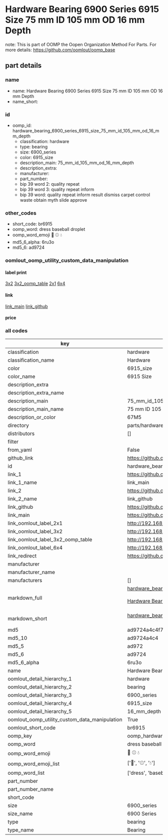 # Hardware Bearing 6900 Series 6915 Size 75 mm ID 105 mm OD 16 mm Depth  

note: This is part of OOMP the Oopen Organization Method For Parts. For more details: https://github.com/oomlout/oomp_base

##  part details
  







### name
* name: Hardware Bearing 6900 Series 6915 Size 75 mm ID 105 mm OD 16 mm Depth
* name_short: 
### id
* oomp_id: hardware_bearing_6900_series_6915_size_75_mm_id_105_mm_od_16_mm_depth
  * classification: hardware
  * type: bearing
  * size: 6900_series
  * color: 6915_size
  * description_main: 75_mm_id_105_mm_od_16_mm_depth
  * description_extra: 
  * manufacturer: 
  * part_number: 
  * bip 39 word 2: quality repeat
  * bip 39 word 3: quality repeat inform
  * bip 39 word: quality repeat inform result dismiss carpet control waste obtain myth slide approve

### other_codes
* short_code: br6915
* oomp_word: dress baseball droplet
* oomp_word_emoji :dress: :baseball: :droplet:
* md5_6_alpha: 6ru3o
* md5_6: ad9724






### oomlout_oomp_utility_custom_data_manipulation
#### label print
[3x2](http://192.168.1.245:1112/?label=oomp%206ru3o)
[3x2_oomp_table](http://192.168.1.108:1112/?label=oomp%206ru3o)
[2x1](http://192.168.1.242:1112/?label=oomp%206ru3o)
[6x4](http://192.168.1.55:1112/?label=oomp%206ru3o)    

#### link

[link_main](https://github.com/oomlout/oomlout_oomp_version_1_messy/tree/main/parts/hardware_bearing_6900_series_6915_size_75_mm_id_105_mm_od_16_mm_depth) [link_github](https://github.com/oomlout/oomlout_oomp_version_1_messy/tree/main/parts/hardware_bearing_6900_series_6915_size_75_mm_id_105_mm_od_16_mm_depth)                             

#### price







### all codes 
| key | value |  
| --- | --- |  
| classification | hardware |  
| classification_name | Hardware |  
| color | 6915_size |  
| color_name | 6915 Size |  
| description_extra |  |  
| description_extra_name |  |  
| description_main | 75_mm_id_105_mm_od_16_mm_depth |  
| description_main_name | 75 mm ID 105 mm OD 16 mm Depth |  
| description_or_color | 67M5 |  
| directory | parts/hardware_bearing_6900_series_6915_size_75_mm_id_105_mm_od_16_mm_depth |  
| distributors | [] |  
| filter |  |  
| from_yaml | False |  
| github_link | https://github.com/oomlout/oomlout_oomp_part_src/tree/main/parts/hardware_bearing_6900_series_6915_size_75_mm_id_105_mm_od_16_mm_depth |  
| id | hardware_bearing_6900_series_6915_size_75_mm_id_105_mm_od_16_mm_depth |  
| link_1 | https://github.com/oomlout/oomlout_oomp_version_1_messy/tree/main/parts/hardware_bearing_6900_series_6915_size_75_mm_id_105_mm_od_16_mm_depth |  
| link_1_name | link_main |  
| link_2 | https://github.com/oomlout/oomlout_oomp_version_1_messy/tree/main/parts/hardware_bearing_6900_series_6915_size_75_mm_id_105_mm_od_16_mm_depth |  
| link_2_name | link_github |  
| link_github | https://github.com/oomlout/oomlout_oomp_version_1_messy/tree/main/parts/hardware_bearing_6900_series_6915_size_75_mm_id_105_mm_od_16_mm_depth |  
| link_main | https://github.com/oomlout/oomlout_oomp_version_1_messy/tree/main/parts/hardware_bearing_6900_series_6915_size_75_mm_id_105_mm_od_16_mm_depth |  
| link_oomlout_label_2x1 | http://192.168.1.242:1112/?label=oomp%206ru3o |  
| link_oomlout_label_3x2 | http://192.168.1.245:1112/?label=oomp%206ru3o |  
| link_oomlout_label_3x2_oomp_table | http://192.168.1.108:1112/?label=oomp%206ru3o |  
| link_oomlout_label_6x4 | http://192.168.1.55:1112/?label=oomp%206ru3o |  
| link_redirect | https://github.com/oomlout/oomlout_oomp_version_1_messy/tree/main/parts/hardware_bearing_6900_series_6915_size_75_mm_id_105_mm_od_16_mm_depth |  
| manufacturer |  |  
| manufacturer_name |  |  
| manufacturers | [] |  
| markdown_full | [hardware_bearing_6900_series_6915_size_75_mm_id_105_mm_od_16_mm_depth](none)<br>[](none)<br>[Hardware Bearing 6900 Series 6915 Size 75 Mm Id 105 Mm Od 16 Mm Depth](none)<br><br> |  
| markdown_short | [hardware_bearing_6900_series_6915_size_75_mm_id_105_mm_od_16_mm_depth](none)<br><br> |  
| md5 | ad9724a4c4f7a5ec8b1fab7ce72dad79 |  
| md5_10 | ad9724a4c4 |  
| md5_5 | ad972 |  
| md5_6 | ad9724 |  
| md5_6_alpha | 6ru3o |  
| name | Hardware Bearing 6900 Series 6915 Size 75 mm ID 105 mm OD 16 mm Depth |  
| oomlout_detail_hierarchy_1 | hardware |  
| oomlout_detail_hierarchy_2 | bearing |  
| oomlout_detail_hierarchy_3 | 6900_series |  
| oomlout_detail_hierarchy_4 | 6915_size |  
| oomlout_detail_hierarchy_5 | 16_mm_depth |  
| oomlout_oomp_utility_custom_data_manipulation | True |  
| oomlout_short_code | br6915 |  
| oomp_key | oomp_hardware_bearing_6900_series_6915_size_75_mm_id_105_mm_od_16_mm_depth |  
| oomp_word | dress baseball droplet |  
| oomp_word_emoji | :dress: :baseball: :droplet: |  
| oomp_word_emoji_list | [':dress:', ':baseball:', ':droplet:'] |  
| oomp_word_list | ['dress', 'baseball', 'droplet'] |  
| part_number |  |  
| part_number_name |  |  
| short_code |  |  
| size | 6900_series |  
| size_name | 6900 Series |  
| type | bearing |  
| type_name | Bearing |  
